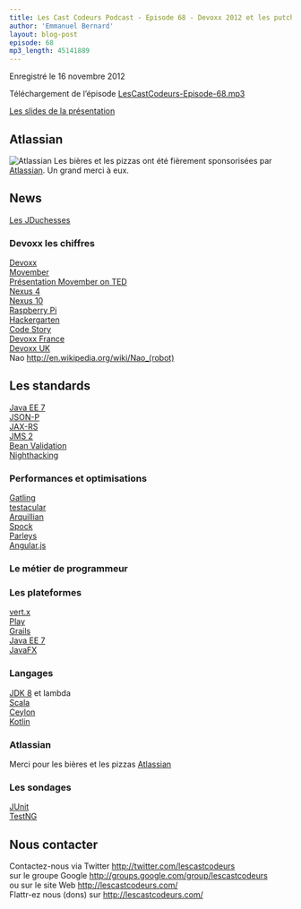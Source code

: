 ```yaml
---
title: Les Cast Codeurs Podcast - Episode 68 - Devoxx 2012 et les putchesses contre le Choupinou géant
author: 'Emmanuel Bernard'
layout: blog-post
episode: 68
mp3_length: 45141889
---
```

Enregistré le 16 novembre 2012

Téléchargement de l’épisode [LesCastCodeurs-Episode-68.mp3](http://traffic.libsyn.com/lescastcodeurs/LesCastCodeurs-Episode-68.mp3)

[Les slides de la présentation](http://www.slideshare.net/emmanuelbernard/les-cast-codeurs-podcast-68-devoxx-2012-15402982)

## Atlassian

<p class="sponsor">
<img src="/images/promo/sponsors/atlassian-200px.png" alt="Atlassian" />
Les bières et les pizzas ont été fièrement sponsorisées
par <a href="http://atlassian.fr">Atlassian</a>. Un grand merci à eux.
</p>

## News

[Les JDuchesses](http://www.duchess-france.org)  

### Devoxx les chiffres

[Devoxx](http://devoxx.com)  
[Movember](http://www.movember.com)  
[Présentation Movember on TED](http://www.ted.com/talks/adam_garone_healthier_men_one_moustache_at_a_time.html)  
[Nexus 4](http://www.google.com/nexus/4/)  
[Nexus 10](http://www.google.com/nexus/10/)  
[Raspberry Pi](http://www.raspberrypi.org)  
[Hackergarten](http://hackergarten.net)  
[Code Story](http://code-story.net)  
[Devoxx France](http://devoxx.fr)  
[Devoxx UK](http://devoxx.co.uk)  
Nao <http://en.wikipedia.org/wiki/Nao_(robot)>

## Les standards

[Java EE 7](https://blogs.oracle.com/jcp/entry/java_ee_7_jsr_update)  
[JSON-P](https://blogs.oracle.com/arungupta/entry/json_p_java_api_for)  
[JAX-RS](http://jax-rs-spec.java.net)  
[JMS 2](http://jms-spec.java.net)  
[Bean Validation](http://beanvalidation.org)  
[Nighthacking](http://nighthacking.com)  

### Performances et optimisations

[Gatling](http://gatling-tool.org)  
[testacular](http://vojtajina.github.com/testacular/)  
[Arquillian](http://arquillian.org)  
[Spock](http://code.google.com/p/spock/)  
[Parleys](http://parleys.com)  
[Angular.js](http://angularjs.org)  

### Le métier de programmeur

### Les plateformes

[vert.x](http://vertx.io)  
[Play](http://www.playframework.org)  
[Grails](http://grails.org)  
[Java EE 7](https://blogs.oracle.com/jcp/entry/java_ee_7_jsr_update)  
[JavaFX](http://www.oracle.com/technetwork/java/javafx/overview/index.html)  

### Langages

[JDK 8](http://openjdk.java.net/projects/jdk8/) et lambda  
[Scala](http://www.scala-lang.org)  
[Ceylon](http://ceylon-lang.org)  
[Kotlin](http://kotlin.jetbrains.org)  

### Atlassian

Merci pour les bières et les pizzas [Atlassian](http://atlassian.fr)

### Les sondages

[JUnit](http://www.junit.org)  
[TestNG](http://testng.org/doc/index.html)

## Nous contacter

Contactez-nous via Twitter <http://twitter.com/lescastcodeurs>  
sur le groupe Google <http://groups.google.com/group/lescastcodeurs>  
ou sur le site Web <http://lescastcodeurs.com/>  
Flattr-ez nous (dons) sur <http://lescastcodeurs.com/>
